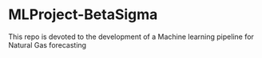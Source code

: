 # MLProject-BetaSigma
This repo is devoted to the development of a Machine learning pipeline for Natural Gas forecasting
